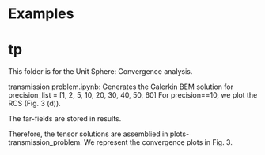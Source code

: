 # Examples 


# tp

This folder is for the Unit Sphere: Convergence analysis.

transmission problem.ipynb: Generates the Galerkin BEM solution for precision_list = [1, 2, 5, 10, 20, 30, 40, 50, 60]
For precision==10, we plot the RCS (Fig. 3 (d)).

The far-fields are stored in results.

Therefore, the tensor solutions are assemblied in plots-transmission_problem.
We represent the convergence plots in Fig. 3.



